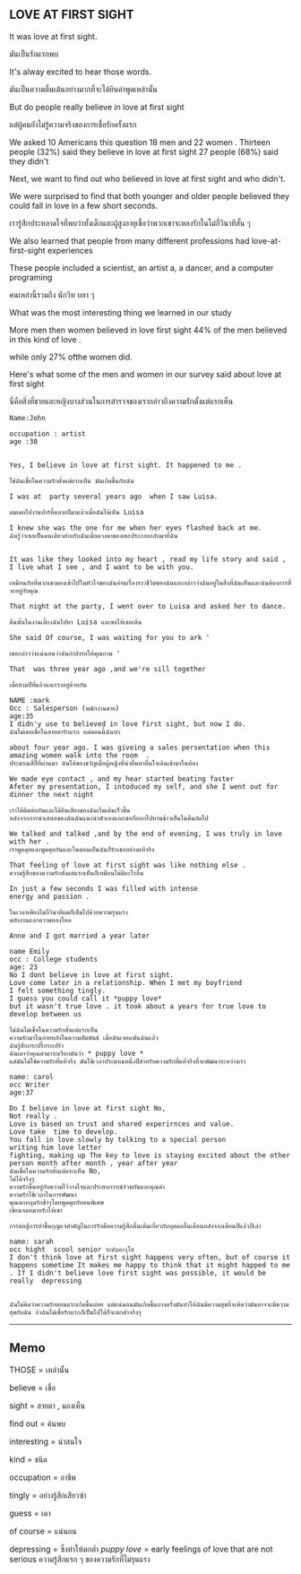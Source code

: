 ## LOVE AT FIRST SIGHT

It was love at first sight.

มันเป็นรักแรกพบ

It's alway excited to hear those words.

มันเป็นความตื่นเต้นอย่างมากที่จะได้ยินคำพูดเหล่านั้น

But do people really believe in love at first sight

แต่ผู้คนยังไม่รู้ความจริงของการเชื่อรักครั้งแรก

We asked 10 Americans this question 18 men and 22 women .
Thirteen people (32%) said they believe in love at first sight
27 people (68%)  said they didn't

Next, we want to find out  who believed in love  at first sight and who didn't.

We were surprised to find that both younger and older people believed they could fall in love  in a few  short seconds.

เรารู้สึกประหลาดใจที่พบว่าทั้งเด็กและผู้สูงอายุเชื่อว่าพวกเขาจะหลงรักในไม่กี่วินาทีสั้น ๆ

We also learned that people from many different professions had love-at-first-sight experiences

These people included a scientist, an artist a, a dancer, and a computer programing

คนเหล่านี้รวมถึง นักวิท บลา ๆ


What was the most interesting thing we learned in our study

More men then women believed in love first sight 44% of the men believed  in this kind of love .

while only 27% ofthe women did.

Here's what some of the men and women in our survey said about love at first sight

นี่คือสิ่งที่ชายและหญิงบางส่วนในการสำรวจของเรากล่าวถึงความรักตั้งแต่แรกเห็น

```
Name:John

occupation : artist
age :30


Yes, I believe in love at first sight. It happened to me .

ใช่ฉันเชื่อในความรักตั้งแต่แรกเห็น มันเกิดขึ้นกับฉัน

I was at  party several years ago  when I saw Luisa.

ผมเคยไปงานปาร์ตี้หลายปีมาแล้วเมื่อฉันได้เห็น Luisa

I knew she was the one for me when her eyes flashed back at me.
ฉันรู้ว่าเธอเป็นคนเดียวสำหรับฉันเมื่อดวงตาของเธอประกายกลับมาที่ฉัน


It was like they looked into my heart , read my life story and said , I live what I see , and I want to be with you.

เหมือนกับที่พวกเขามองเข้าไปในหัวใจของฉันอ่านเรื่องราวชีวิตของฉันและกล่าวว่าฉันอยู่ในสิ่งที่ฉันเห็นและฉันต้องการที่จะอยู่กับคุณ

That night at the party, I went over to Luisa and asked her to dance.

คืนนั้นในงานเลี้ยงฉันไปหา Luisa และขอให้เธอเต้น

She said Of course, I was waiting for you to ark '

เธอกล่าวว่าแน่นอนว่าฉันกำลังรอให้คุณถาม '

That  was three year ago ,and we're sill together

เมื่อสามปีที่แล้วและเราอยู่ด้วยกัน
```


```
NAME :mark
Occ : Salesperson (พนักงานขาย)
age:35
I didn'y use to believed in love first sight, but now I do.
ฉันไม่เคยเชื่อในสายตารักแรก แต่ตอนนี้ฉันทำ

about four year ago. I was giveing a sales persentation when this amazing women walk into the room  .
ประมาณสี่ปีที่ผ่านมา ฉันให้ของขวัญเมื่อผู้หญิงที่น่าตื่นตาตื่นใจเดินเข้ามาในห้อง

We made eye contact , and my hear started beating faster
Afeter my presentation, I intoduced my self, and she I went out for dinner the next night

เราได้ติดต่อกันและได้ยินเสียงของฉันเริ่มเต้นเร็วขึ้น
หลังจากการนำเสนอของฉันฉันแนะนำตัวเองและเธอก็ออกไปทานข้าวเย็นในคืนถัดไป

We talked and talked ,and by the end of evening, I was truly in love with her .
เราพูดคุยและพูดคุยกันและในตอนเย็นฉันก็รักเธออย่างแท้จริง

That feeling of love at first sight was like nothing else .
ความรู้สึกของความรักตั้งแต่แรกเห็นก็เหมือนไม่มีอะไรอื่น

In just a few seconds I was filled with intense
energy and passion .

ในเวลาเพียงไม่กี่วินาทีผมก็เต็มไปด้วยความรุนแรง
พลังงานและความหลงใหล

Anne and I got married a year later
```

```
name Emily
occ : College students
age: 23
No I dont believe in love at first sight.
Love come later in a relationship. When I met my boyfriend
I felt something tingly.
I guess you could call it *puppy love*
but it wasn't true love . it took about a years for true love to develop between us

ไม่ฉันไม่เชื่อในความรักตั้งแต่แรกเห็น
ความรักมาในภายหลังในความสัมพันธ์ เมื่อฉันเจอแฟนฉันแล้ว
ฉันรู้สึกกระปรี้กระเปร่า
ฉันเดาว่าคุณสามารถเรียกมันว่า * puppy love *
แต่มันไม่ใช่ความรักที่แท้จริง มันใช้เวลาประมาณหนึ่งปีสำหรับความรักที่แท้จริงที่จะพัฒนาระหว่างเรา
```
```
name: carol
occ Writer
age:37

Do I believe in love at first sight No,
Not really .
Love is based on trust and shared experirnces and value.
Love take  time to develop.
You fall in love slowly by talking to a special person
writing him love letter
fighting, making up The key to love is staying excited about the other person month after month , year after year
ฉันเชื่อในความรักตั้งแต่แรกเห็น No,
ไม่ได้จริงๆ
ความรักขึ้นอยู่กับความไว้วางใจและประสบการณ์ร่วมกันและคุณค่า
ความรักใช้เวลาในการพัฒนา
คุณตกหลุมรักช้าๆโดยพูดคุยกับคนพิเศษ
เขียนจดหมายรักให้เขา

การต่อสู้การทำขึ้นกุญแจสำคัญในการรักคือความรู้สึกตื่นเต้นเกี่ยวกับบุคคลอื่นเดือนหลังจากเดือนปีแล้วปีเล่า
```

```
name: sarah
occ hight  scool senior ระดับอาวุโส
I don't think love at first sight happens very often, but of course it happens sometime It makes me happy to think that it might happed to me . If I didn't believe love first sight was possible, it would be really  depressing


ฉันไม่คิดว่าความรักตอนแรกเกิดขึ้นบ่อย แต่แน่นอนมันเกิดขึ้นบางครั้งมันทำให้ฉันมีความสุขที่จะคิดว่ามันอาจจะมีความสุขกับฉัน ถ้าฉันไม่เชื่อรักแรกก็เป็นไปได้ก็จะตกต่ำจริงๆ
```
--------
## Memo

THOSE = เหล่านั้น

believe = เชื่อ

sight = สายตา , มองเห็น

find out  = ค้นพบ

interesting = น่าสนใจ

kind = ชนิด

occupation = อาชีพ

tingly = อย่างรู้สึกเสียวซ่า

guess = เดา

of course = แน่นอน


  depressing  =  ซึ่งทำให้ตกต่ำ
 *puppy love*  = early feelings of love that are not serious
ความรู้สึกแรก ๆ ของความรักที่ไม่รุนแรง

